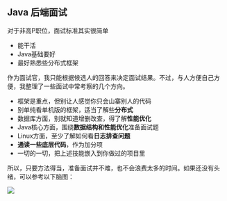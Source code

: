 ## Java 后端面试


对于非高P职位，面试标准其实很简单
*   能干活
*   Java基础要好
*   最好熟悉些分布式框架



作为面试官，我只能根据候选人的回答来决定面试结果。不过，与人方便自己方便，我整理了一些面试中常考察的几个方向。

*   框架是重点，但别让人感觉你只会山寨别人的代码
*   别单纯看单机版的框架，适当了解些**分布式**
*   数据库方面，别就知道增删改查，得了解**性能优化**
*   Java核心方面，围绕**数据结构和性能优化**准备面试题
*   Linux方面，至少了解如何看**日志排查问题**
*   **通读一些底层代码**，作为加分项
*   一切的一切，把上述技能嵌入到你做过的项目里

所以，只要方法得当，准备面试并不难，也不会浪费太多的时间。如果还没有头绪，可以参考以下脑图：

![](https://mmbiz.qpic.cn/mmbiz_png/8Jeic82Or04kQOqZvsWRoRXwPSfBn9B59pzThO8iaVZqvOdoxq5hemmOJSOuj6guls1qJtnlN3ugem9foy76Aqvg/640?wx_fmt=png&tp=webp&wxfrom=5&wx_lazy=1&wx_co=1)


